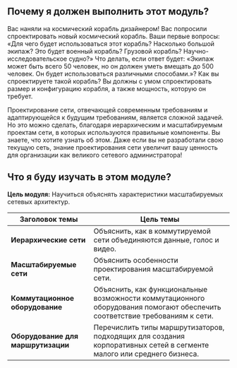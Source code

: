 <!-- 11.0.1 -->
##  Почему я должен выполнить этот модуль?

Вас наняли на космический корабль дизайнером! Вас попросили спроектировать новый космический корабль. Ваши первые вопросы: «Для чего будет использоваться этот корабль? Насколько большой экипаж? Это будет военный корабль? Грузовой корабль? Научно-исследовательское судно?» Что делать, если ответ будет: «Экипаж может быть всего 50 человек, но он должен уметь вмещать до 500 человек. Он будет использоваться различными способами.»? Как вы спроектируете такой корабль? Вы должны с умом спроектировать размер и конфигурацию корабля, а также мощность, которую он требует.

Проектирование сети, отвечающей современным требованиям и адаптирующейся к будущим требованиям, является сложной задачей. Но это можно сделать, благодаря иерархическим и масштабируемым проектам сети, в которых используются правильные компоненты. Вы знаете, что хотите узнать об этом. Даже если вы не разработали свою текущую сеть, знание проектирования сети увеличит вашу ценность для организации как великого сетевого администратора!

<!-- 11.0.2 -->
##  Что я буду изучать в этом модуле?

**Цель модуля:** Научиться объяснять характеристики масштабируемых сетевых архитектур.

| **Заголовок темы** | **Цель темы** |
| --- | --- |
| **Иерархические сети** | Объяснить, как в коммутируемой сети объединяются данные, голос и видео. |
| **Масштабируемые сети** | Объяснить особенности проектирования масштабируемой сети. |
| **Коммутационное оборудование** | Объяснить, как функциональные возможности коммутационного оборудования помогают обеспечить соответствие требованиям к сети. |
| **Оборудование для маршрутизации** | Перечислить типы маршрутизаторов, подходящих для создания корпоративных сетей в сегменте малого или среднего бизнеса. |


